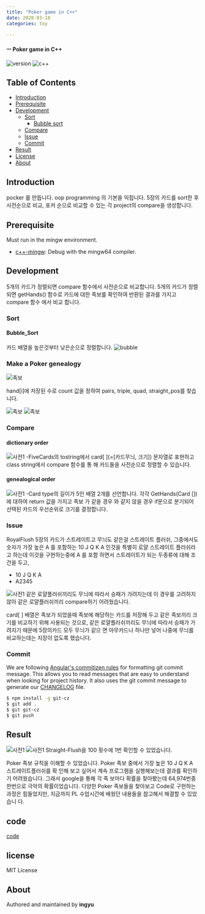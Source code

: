 ```yaml
---
title: "Poker game in C++"
date: 2020-03-18
categories: toy

---
```

#### ㅡ Poker game in C++

![version](https://img.shields.io/badge/version-0.0.1-orange?)
![c++](https://img.shields.io/badge/c++-17-yellow?logo=C++)

## Table of Contents

- [Introduction](#introduction)
- [Prerequisite](#prerequisite)
- [Development](#development)
  - [Sort](#sort)
    - [Bubble sort](#bubble_sort)
  - [Compare](#compare)
  - [Issue](#issue)
  - [Commit](#commit)
- [Result](#result)
- [License](#license)
- [About](#about)

## Introduction
pocker 를 만듭니다. oop programming 의 기본을 익힙니다. 
5장의 카드를 sort한 후 사전순으로 비교, 포커 순으로 비교할 수 있는 각 project의 compare을 생성합니다.


## Prerequisite

Must run in the mingw environment.

- [c++-mingw](https://sourceforge.net/projects/mingw-w64/): Debug with the mingw64 compiler.

## Development
5개의 카드가 정렬되면 compare 함수에서 사전순으로 비교합니다.
5개의 카드가 정렬되면 getHands() 함수로 카드에 대한 족보를 확인하여 반환된 결과를 가지고 compare 함수 에서 비교 합니다.

### Sort
#### Bubble_Sort
카드 배열을 높은것부터 낮은순으로 정렬합니다.
![bubble](../../assets/images/pocker/bubblesort.png)

### Make a Poker genealogy
![족보](../../assets/images/pocker/g.png)

hand[i]에 저장된 수로 count 값을 정하여 pairs, triple, quad, straight_pos를 찾습니다.

![족보](../../assets/images/pocker/g2.png)
![족보](../../assets/images/pocker/g3.png)

### Compare
#### dictionary order
![사전1](../../assets/images/pocker/d1.png)
-FiveCards의 tostring에서 card[ ](=[카드무늬, 크기]) 문자열로 표현하고 class string에서 compare 함수를 통 해 카드들을 사전순으로 정렬할 수 있습니다.
#### genealogical order
![사전1](../../assets/images/pocker/d2.png)
-Card type의 길이가 5인 배열 2개를 선언합니다. 각각 GetHands(Card [])에 대하여 return 값을 가지고 족보 가 같을 경우 와 같지 않을 경우 if문으로 분기되어 선택된 카드의 우선순위로 크기를 결정합니다.

### Issue
RoyalFlush 5장의 카드가 스트레이트고 무늬도 같은걸 스트레이트 플러쉬, 그중에서도 숫자가 가장 높은 A 를 포함하는 10 J Q K A 인것을 특별히 로얄 스트레이트 플러쉬라고 하는데 이것을 구현하는중에 A 를 포함 하면서 스트레이트가 되는 두종류에 대해 조건을 두고,
- 10 J Q K A
- A2345

![사전1](../../assets/images/pocker/d3.png)
같은 로얄플러쉬끼리도 무늬에 따라서 승패가 가려지는데 이 경우를 고려하지 않아 같은 로얄플러쉬끼리 compare하기 어려웠습니다.


card[ ] 배열은 족보가 되었을때 족보에 해당하는 카드를 저장해 두고 같은 족보끼리 크기를 비교하기 위해 사용되는 것으로, 같은 로얄플러쉬끼리도 무늬에 따라서 승패가 가려지기 때문에 5장의카드 모두 무늬가 같으 면 아무카드나 하나만 넣어 나중에 무늬를 비교하는데는 지장이 없도록 했습니다.

### Commit

We are following [Angular's commitizen rules](https://github.com/angular/angular.js/blob/master/DEVELOPERS.md#-git-commit-guidelines) for formatting git commit message. This allows you to read messages that are easy to understand when looking for project history. It also uses the git commit message to generate our [CHANGELOG](/CHANGELOG.md) file.
```bash
$ npm install -g git-cz
$ git add .
$ git git-cz
$ git push
```

## Result
![사전1](../../assets/images/pocker/r1.png)
![사전1](../../assets/images/pocker/r2.png)
Straight-Flush을 100 횟수에 1번 확인할 수 있었습니다. 

Poker 족보 규칙을 이해할 수 있었습니다. Poker 족보 중에서 가장 높은 10 J Q K A 스트레이트플러쉬를 확 인해 보고 싶어서 계속 프로그램을 실행해보는데 결과를 확인하기 어려웠습니다. 그래서 google을 통해 각 족 보마다 확률을 찾아봤는데 64,974번중 한번으로 극악의 확률이었습니다. 다양한 Poker 족보들을 찾아보고 Code로 구현하는 과정은 힘들었지만, 지금까지 PL 수업시간에 배웠던 내용들을 참고해서 해결할 수 있었습니 다.


## code
[code]

## license
MIT License

## About

Authored and maintained by **ingyu**


[jekyll-docs]: https://jekyllrb.com/docs/home
[jekyll-gh]:   https://github.com/jekyll/jekyll
[jekyll-talk]: https://talk.jekyllrb.com/
[code]: https://github.com/lllilllilllilili/PL
